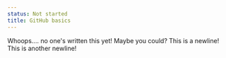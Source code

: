 ```yaml
---
status: Not started
title: GitHub basics
---
```


Whoops.... no one's written this yet! Maybe you could?
This is a newline!
This is another newline!
